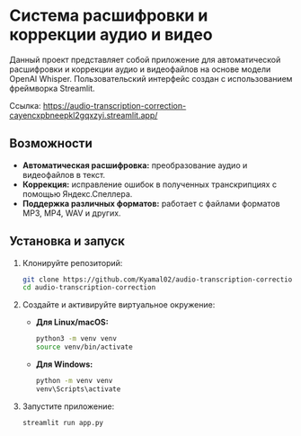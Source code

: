 # Система расшифровки и коррекции аудио и видео

Данный проект представляет собой приложение для автоматической расшифровки и коррекции аудио и видеофайлов на основе модели OpenAI Whisper. Пользовательский интерфейс создан с использованием фреймворка Streamlit.

Cсылка: https://audio-transcription-correction-cayencxpbneepkl2gqxzyi.streamlit.app/
## Возможности

- **Автоматическая расшифровка:** преобразование аудио и видеофайлов в текст.
- **Коррекция:** исправление ошибок в полученных транскрипциях с помощью Яндекс.Спеллера.
- **Поддержка различных форматов:** работает с файлами форматов MP3, MP4, WAV и других.

## Установка и запуск

1. Клонируйте репозиторий:
   ```bash
   git clone https://github.com/Kyamal02/audio-transcription-correction.git
   cd audio-transcription-correction
2. Создайте и активируйте виртуальное окружение:

   - **Для Linux/macOS:**
     ```bash
     python3 -m venv venv
     source venv/bin/activate
     ```

   - **Для Windows:**
     ```bash
     python -m venv venv
     venv\Scripts\activate
     ```

3. Запустите приложение:
   ```bash
   streamlit run app.py
